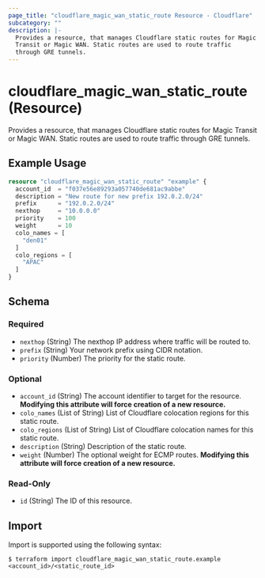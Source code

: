 ```yaml
---
page_title: "cloudflare_magic_wan_static_route Resource - Cloudflare"
subcategory: ""
description: |-
  Provides a resource, that manages Cloudflare static routes for Magic
  Transit or Magic WAN. Static routes are used to route traffic
  through GRE tunnels.
---
```


# cloudflare_magic_wan_static_route (Resource)

Provides a resource, that manages Cloudflare static routes for Magic
Transit or Magic WAN. Static routes are used to route traffic
through GRE tunnels.

## Example Usage

```terraform
resource "cloudflare_magic_wan_static_route" "example" {
  account_id  = "f037e56e89293a057740de681ac9abbe"
  description = "New route for new prefix 192.0.2.0/24"
  prefix      = "192.0.2.0/24"
  nexthop     = "10.0.0.0"
  priority    = 100
  weight      = 10
  colo_names = [
    "den01"
  ]
  colo_regions = [
    "APAC"
  ]
}
```
<!-- schema generated by tfplugindocs -->
## Schema

### Required

- `nexthop` (String) The nexthop IP address where traffic will be routed to.
- `prefix` (String) Your network prefix using CIDR notation.
- `priority` (Number) The priority for the static route.

### Optional

- `account_id` (String) The account identifier to target for the resource. **Modifying this attribute will force creation of a new resource.**
- `colo_names` (List of String) List of Cloudflare colocation regions for this static route.
- `colo_regions` (List of String) List of Cloudflare colocation names for this static route.
- `description` (String) Description of the static route.
- `weight` (Number) The optional weight for ECMP routes. **Modifying this attribute will force creation of a new resource.**

### Read-Only

- `id` (String) The ID of this resource.

## Import

Import is supported using the following syntax:

```shell
$ terraform import cloudflare_magic_wan_static_route.example <account_id>/<static_route_id>
```
